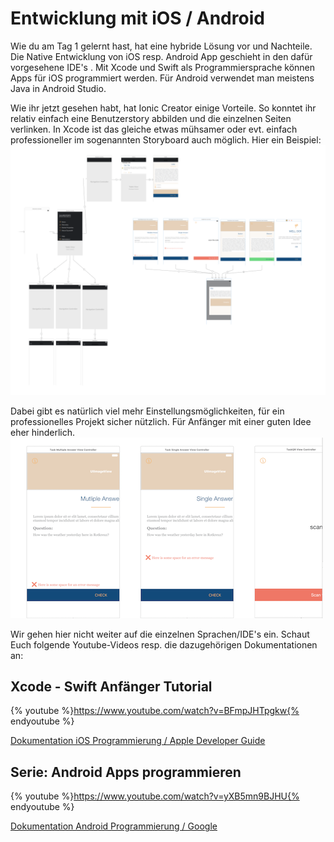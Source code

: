 #             Entwicklung mit    iOS / Android

Wie du am Tag 1 gelernt hast, hat eine hybride Lösung vor und Nachteile. Die Native Entwicklung von iOS resp. Android App geschieht in den dafür vorgesehene IDE's . Mit Xcode und Swift als Programmiersprache können Apps für iOS  programmiert werden. Für Android verwendet man meistens Java in Android Studio.

Wie ihr jetzt gesehen habt, hat Ionic Creator einige Vorteile. So konntet ihr relativ einfach eine Benutzerstory abbilden und die einzelnen Seiten verlinken. In Xcode ist das gleiche etwas mühsamer oder evt. einfach professioneller im sogenannten Storyboard auch möglich. Hier ein Beispiel:
![](/_allgemein/xcode-storyboard1.png)

Dabei gibt es natürlich viel mehr Einstellungsmöglichkeiten, für ein professionelles Projekt sicher nützlich. Für Anfänger mit einer guten Idee eher hinderlich.
![](/_allgemein/xcode-storyboard2.png)


Wir gehen hier nicht weiter auf die einzelnen Sprachen/IDE's ein. Schaut Euch folgende Youtube-Videos resp. die dazugehörigen Dokumentationen an:


## Xcode - Swift Anfänger Tutorial  
{% youtube %}https://www.youtube.com/watch?v=BFmpJHTpgkw{% endyoutube %}

[Dokumentation iOS Programmierung / Apple Developer Guide
](https://developer.apple.com/library/content/navigation/)

## Serie: Android Apps programmieren
{% youtube %}https://www.youtube.com/watch?v=yXB5mn9BJHU{% endyoutube %}


[Dokumentation Android Programmierung / Google 
](https://developer.android.com/guide/index.html)











